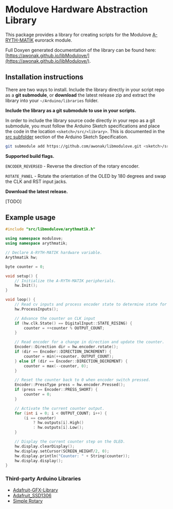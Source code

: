 # Modulove Hardware Abstraction Library

This package provides a library for creating scripts for the Modulove [A-RYTH-MATIK](https://modulove.io/arythmatik/) eurorack module.

Full Doxyen generated documentation of the library can be found here: [https://awonak.github.io/libModulove/](https://awonak.github.io/libModulove/).

## Installation instructions

There are two ways to install. Include the library directly in your script
repo as a **git submodule**, or **download** the latest release zip and extract the
library into your `~/Arduino/libraries` folder.

**Include the library as a git submodule to use in your scripts.**

In order to include the library source code directly in your repo as a git
submodule, you must follow the Arduino Sketch specifications and place the
code in the location `<sketch>/src/<library>`. This is documented in the
[src subfolder](https://arduino.github.io/arduino-cli/0.34/sketch-specification/#src-subfolder)
section of the Arduino Sketch Specification.

```bash
git submodule add https://github.com/awonak/libmodulove.git <sketch>/src/libmodulove
```

**Supported build flags.**

`ENCODER_REVERSED` - Reverse the direction of the rotary encoder.

`ROTATE_PANEL` - Rotate the orientation of the OLED by 180 degrees and swap the CLK and RST input jacks.

**Download the latest release.**

[TODO]

## Example usage

```cpp
#include "src/libmodulove/arythmatik.h"

using namespace modulove;
using namespace arythmatik;

// Declare A-RYTH-MATIK hardware variable.
Arythmatik hw;

byte counter = 0;

void setup() {
    // Initialize the A-RYTH-MATIK peripherials.
    hw.Init();
}

void loop() {
    // Read cv inputs and process encoder state to determine state for this loop.
    hw.ProcessInputs();

    // Advance the counter on CLK input
    if (hw.clk.State() == DigitalInput::STATE_RISING) {
        counter = ++counter % OUTPUT_COUNT;
    }

    // Read encoder for a change in direction and update the counter.
    Encoder::Direction dir = hw.encoder.rotate();
    if (dir == Encoder::DIRECTION_INCREMENT) {
        counter = min(++counter, OUTPUT_COUNT);
    } else if (dir == Encoder::DIRECTION_DECREMENT) {
        counter = max(--counter, 0);
    }

    // Reset the counter back to 0 when encoder switch pressed.
    Encoder::PressType press = hw.encoder.Pressed();
    if (press == Encoder::PRESS_SHORT) {
        counter = 0;
    }

    // Activate the current counter output.
    for (int i = 0; i < OUTPUT_COUNT; i++) {
        (i == counter)
            ? hw.outputs[i].High()
            : hw.outputs[i].Low();
    }

    // Display the current counter step on the OLED.
    hw.display.clearDisplay();
    hw.display.setCursor(SCREEN_HEIGHT/2, 0);
    hw.display.println("Counter: " + String(counter));
    hw.display.display();
}
```

### Third-party Arduino Libraries

* [Adafruit-GFX-Library](https://github.com/adafruit/Adafruit-GFX-Library)
* [Adafruit_SSD1306](https://github.com/adafruit/Adafruit_SSD1306)
* [Simple Rotary](https://github.com/mprograms/SimpleRotary/tree/master)
